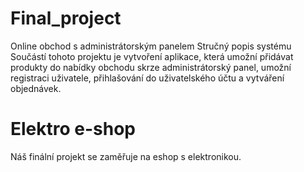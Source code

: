 # Final_project
Online obchod s administrátorským panelem
Stručný popis systému
Součástí tohoto projektu je vytvoření aplikace, která umožní přidávat produkty do nabídky obchodu skrze administrátorský panel, umožní registraci uživatele, přihlašování do uživatelského účtu a vytváření objednávek.


# Elektro e-shop
Náš finální projekt se zaměřuje na eshop s elektronikou.
